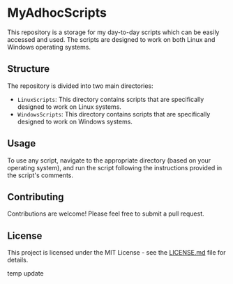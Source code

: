 # MyAdhocScripts

This repository is a storage for my day-to-day scripts which can be easily accessed and used. The scripts are designed to work on both Linux and Windows operating systems.

## Structure

The repository is divided into two main directories:

- `LinuxScripts`: This directory contains scripts that are specifically designed to work on Linux systems.
- `WindowsScripts`: This directory contains scripts that are specifically designed to work on Windows systems.

## Usage

To use any script, navigate to the appropriate directory (based on your operating system), and run the script following the instructions provided in the script's comments.

## Contributing

Contributions are welcome! Please feel free to submit a pull request.

## License

This project is licensed under the MIT License - see the [LICENSE.md](LICENSE.md) file for details.

temp update
